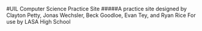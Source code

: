 #UIL Computer Science Practice Site
#####A practice site designed by Clayton Petty, Jonas Wechsler, Beck Goodloe, Evan Tey, and Ryan Rice
For use by LASA High School